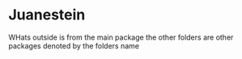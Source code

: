 # Juanestein

WHats outside is from the main package
the other folders are other packages denoted by the folders name
